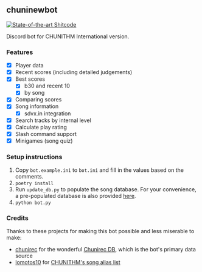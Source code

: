 ## chuninewbot
[![State-of-the-art Shitcode](https://img.shields.io/static/v1?label=State-of-the-art&message=Shitcode&color=7B5804)](https://github.com/trekhleb/state-of-the-art-shitcode)

Discord bot for CHUNITHM International version.

### Features
- [x] Player data
- [x] Recent scores (including detailed judgements)
- [x] Best scores
  - [x] b30 and recent 10
  - [x] by song
- [x] Comparing scores
- [x] Song information
  - [x] sdvx.in integration
- [x] Search tracks by internal level
- [x] Calculate play rating
- [x] Slash command support
- [x] Minigames (song quiz)

### Setup instructions
1. Copy `bot.example.ini` to `bot.ini` and fill in the values based on the comments.
2. `poetry install`
3. Run `update_db.py` to populate the song database. For your convenience, a pre-populated database is also provided [here](https://cdn.discordapp.com/attachments/1041530799704526961/1139868803359060088/database.sqlite3).
4. `python bot.py`

### Credits
Thanks to these projects for making this bot possible and less miserable to make:
- [chunirec](https://twitter.com/chunirec) for the wonderful [Chunirec DB](https://db.chunirec.net), which is the bot's primary data source
- [lomotos10](https://github.com/lomotos10) for [CHUNITHM's song alias list](https://github.com/lomotos10/GCM-bot/blob/main/data/aliases/en/chuni.tsv)
